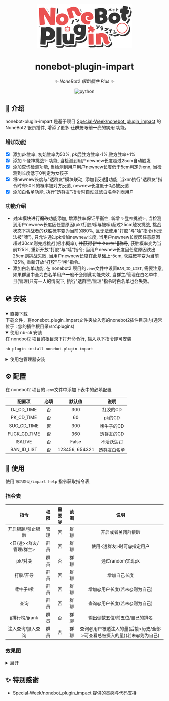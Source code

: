 <div align="center">
  <!-- 
  <a href="https://v2.nonebot.dev/store"><img src="https://github.com/A-kirami/nonebot-plugin-template/blob/resources/nbp_logo.png" width="180" height="180" alt="NoneBotPluginLogo"></a>
  <br>
  -->
  <a href="https://v2.nonebot.dev/store"><img src="./docs/NoneBotPlugin.svg" width="300" alt="logo"></a>
</div>

<div align="center">
  
# nonebot-plugin-impart

_✨ NoneBot2 银趴插件 Plus ✨_

<a href="./LICENSE">
</a>
<img src="https://img.shields.io/badge/python-3.8+-blue.svg" alt="python">
</div>

## 📖 介绍

nonebot-plugin-impart 是基于项目 [Special-Week/nonebot_plugin_impact](https://github.com/Special-Week/nonebot_plugin_impact) 的NoneBot2 ~~银趴~~插件, 增添了更多 ~~让群友眼前一亮的实用~~ 功能。
### 增加功能

- [x]  添加pk胜率, 初始胜率为50%, pk后胜方胜率-1%,败方胜率+1%
- [x]  添加 ✨登神挑战✨ 功能, 当检测到用户newnew长度超过25cm自动触发
- [x]  添加查询检测功能, 当检测到用户用户newnew长度低于5cm判定为xnn, 当检测到长度低于0判定为女孩子
- [x]  将newnew长度与"透群友"模块联动, 添加🎉反透🎉功能, 当xnn执行"透群友"指令时有50%的概率被对方反透, newnew长度低于0必被反透
- [x]  添加白名单功能, 执行"透群友"指令时自动过滤白名单列表用户
### 功能介绍

- 对pk模块进行~~魔改~~功能添加, 增添胜率保证平衡性, 新增 ✨登神挑战✨, 当检测到用户newnew长度因任意原因(pk/打胶/嗦与被嗦)超过25cm触发挑战, 挑战状态下挑战者的获胜概率变为当前的80%, 且无法使用"打胶"与"嗦"指令(也无法被"嗦"), 只允许通过pk增加newnew长度, 当用户newnew长度因任意原因超过30cm则完成挑战(极小概率), ~~并获得🎊“牛々の神”🎊称号~~, 获胜概率变为当前125%, 重新开放“打胶”与“嗦”指令; 当用户newnew长度因任意原因跌出25cm则挑战失败, 当用户newnew长度在此基础上-5cm, 获胜概率变为当前125%, 重新开放“打胶”与“嗦”指令。
- 添加白名单功能, 在 nonebot2 项目的`.env`文件中设置`BAN_ID_LIST`, 需要注意, 如果群里中全为白名单用户~~一般不会~~则此功能失效, 当群主/管理在白名单中, 且(管理)只有一人的情况下, 执行"透群主/管理"指令时白名单也会失效。
## 💿 安装

<details open>
<summary>直接下载</summary> 
下载文件，将nonebot_plugin_impart文件夹放入您的nonebot2插件目录内(通常位于 : 您的插件根目录\src\plugins)
</details>

<details open>
<summary>使用 nb-cli 安装</summary> 
在 nonebot2 项目的根目录下打开命令行, 输入以下指令即可安装

    nb plugin install nonebot-plugin-impart

</details>

<details>
<summary>使用包管理器安装</summary> 
在 nonebot2 项目的插件目录下, 打开命令行, 根据你使用的包管理器, 输入相应的安装命令

<details>
<summary>pip</summary> 

    pip install nonebot-plugin-impart

</details>

打开 nonebot2 项目根目录下的 `pyproject.toml` 文件, 在 `[tool.nonebot]` 部分追加写入

    plugins = ["nonebot_plugin_impart"]

</details>

## ⚙️ 配置

在 nonebot2 项目的`.env`文件中添加下表中的必填配置

| 配置项 | 必填 | 默认值 | 说明 |
|:-----:|:----:|:----:|:----:|
| DJ_CD_TIME | 否 | 300 | 打胶的CD  |
| PK_CD_TIME | 否 | 60 | pk的CD |
| SUO_CD_TIME | 否 | 300 | 嗦牛子的CD |
| FUCK_CD_TIME | 否 | 360 | 透群友的CD |
| ISALIVE | 否 | False | 不活跃惩罚 |
| BAN_ID_LIST | 否 | 123456, 654321 | 透群友白名单 |
## 🎉 使用
使用 `银趴帮助/impart help` 指令获取指令表
### 指令表

| 指令 | 权限 | 需要@ | 范围 | 说明 |
|:-----:|:----:|:----:|:----:|:----:|
| 开启银趴/禁止银趴 | 管理 | 否 | 群聊 | 开启或者关闭群银趴 |
| <日/透><群友/管理/群主> | 群员 | 否 | 群聊 | 使用<透群友>时可@指定用户 |
| pk/对决 | 群员 | 否 | 群聊 | 通过random实现pk |
| 打胶/开导 | 群员 | 否 | 群聊 | 增加自己长度 |
| 嗦牛子/嗦 | 群员 | 否 | 群聊 | 增加@用户长度(若未@则为自己) |
| 查询 | 群员 | 否 | 群聊 | 查询@用户长度(若未@则为自己) |
| jj排行榜/jjrank | 群员 | 否 | 群聊 | 输出倒数五位/前五位/自己的排名 |
| 注入查询/摄入查询 | 群员 | 否 | 群聊 | 查询@用户被透注入的量(后接<历史/全部>可查看总被摄入的量)(若未@则为自己) |
### 效果图

<details>
<summary>展开</summary>

</details>

## ✨ 特别感谢
- [Special-Week/nonebot_plugin_impact](https://github.com/Special-Week/nonebot_plugin_impact) 提供的灵感与代码支持
